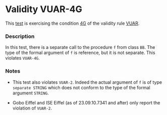 # Validity VUAR-4G

This [test](.) is exercising the condition [4G](../Readme.md) of the validity rule [VUAR](../../vuar/Readme.md).

### Description

In this test, there is a separate call to the procedure `f` from class `BB`. The type of the formal argument of `f` is reference, but it is not separate. This violates `VUAR-4G`.

### Notes

* This test also violates `VUAR-2`. Indeed the actual argument of `f` is of type `separate STRING` which does not conform to the type of the formal argument `STRING`.

* Gobo Eiffel and ISE Eiffel (as of 23.09.10.7341 and after) only report the violation of `VUAR-2`.
